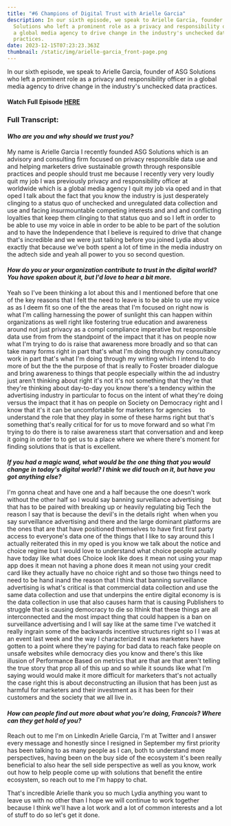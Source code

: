 ```yaml
---
title: "#6 Champions of Digital Trust with Arielle Garcia"
description: In our sixth episode, we speak to Arielle Garcia, founder of ASG
  Solutions who left a prominent role as a privacy and responsibility officer in
  a global media agency to drive change in the industry's unchecked data
  practices.
date: 2023-12-15T07:23:23.363Z
thumbnail: /static/img/arielle-garcia_front-page.png
---
```

In our sixth episode, we speak to Arielle Garcia, founder of ASG Solutions who left a prominent role as a privacy and responsibility officer in a global media agency to drive change in the industry's unchecked data practices.

#### W﻿atch Full Episode [HERE](https://youtu.be/J8cPstT7k5M?feature=shared)

### F﻿ull Transcript:

#### *Who are you and why should we trust you?*

My name is Arielle Garcia I recently founded ASG Solutions which is an advisory and consulting firm focused on privacy responsible data use and and helping marketers drive sustainable growth through responsible practices and people should trust me because I recently very very loudly quit my job I was previously privacy and responsibility officer at     worldwide which is a global media agency I quit my job via oped and in that oped I talk about the fact that you know the industry is just desperately clinging to a status quo of unchecked and unregulated data collection and use and facing insurmountable competing interests and and and conflicting loyalties that keep them clinging to that status quo and so I left in order to be able to use my voice in able in order to be able to be part of the solution and to have the Independence that I believe is required to drive that change that's incredible and we were just talking before you joined Lydia about exactly that because we've both spent a lot of time in the media industry on the adtech side and yeah all power to you so second question. 

#### *How do you or your organization contribute to trust in the digital world? You have spoken about it, but I'd love to hear a bit more.*

Yeah so I've been thinking a lot about this and I mentioned before that one of the key reasons that I felt the need to leave is to be able to use my voice as as I deem fit so one of the the areas that I'm focused on right now is what I'm calling harnessing the power of sunlight this can happen within organizations as well right like fostering true education and awareness around not just privacy as a compl compliance imperative but responsible data use from from the standpoint of the impact that it has on people now what I'm trying to do is raise that awareness more broadly and so that can take many forms right in part that's what I'm doing through my consultancy work in part that's what I'm doing through my writing which I intend to do more of but the the the purpose of that is really to Foster broader dialogue and bring awareness to things that people especially within the ad industry just aren't thinking about right it's not it's not something that they're that they're thinking about day-to-day you know there's a tendency within the advertising industry in particular to focus on the intent of what they're doing versus the impact that it has on people on Society on Democracy right and I know that it's it can be uncomfortable for marketers for agencies     to understand the role that they play in some of these harms right but that's something that's really critical for for us to move forward and so what I'm trying to do there is to raise awareness start that conversation and and keep it going in order to to get us to a place where we where there's moment for finding solutions that is that is excellent. 

#### *If you had a magic wand, what would be the one thing that you would change in today's digital world? I think we did touch on it, but have you got anything else?*

I'm gonna cheat and have one and a half because the one doesn't work without the other half so I would say banning surveillance advertising     but that has to be paired with breaking up or heavily regulating big Tech the reason I say that is because the devil's in the details right  when when you say surveillance advertising and there and the large dominant platforms are the ones that are that have positioned themselves to have first first party access to everyone's data one of the things that I like to say around this I actually reiterated this in my oped is you know we talk about the notice and choice regime but I would love to understand what choice people actually have today like what does Choice look like does it mean not using your map app does it mean not having a phone does it mean not using your credit card like they actually have no choice right and so those two things need to need to be hand inand the reason that I think that banning surveillance advertising is what's critical is that commercial data collection and use the same data collection and use that underpins the entire digital economy is is the data collection in use that also causes harm that is causing Publishers to struggle that is causing democracy to die so Ithink that these things are all interconnected and the most impact thing that could happen is a ban on surveillance advertising and I will say like at the same time I've watched it really ingrain some of the backwards incentive structures right so I I was at an event last week and the way I characterized it was marketers have gotten to a point where they're paying for bad data to reach fake people on unsafe websites while democracy dies you know and there's this like illusion of Performance Based on metrics that are that are that aren't telling the true story that prop all of this up and so while it sounds like what I'm saying would would make it more difficult for marketers that's not actually the case right this is about deconstructing an illusion that has been just as harmful for marketers and their investment as it has been for their customers and the society that we all live in. 

#### *How can people find out more about what you're doing, Francois? Where can they get hold of you?*

Reach out to me I'm on LinkedIn Arielle Garcia, I'm at Twitter and I answer every message and honestly since I resigned in September my first priority has been talking to as many people as I can, both to understand more perspectives, having been on the buy side of the ecosystem it's been really beneficial to also hear the sell side perspective as well as you know, work out how to help people come up with solutions that benefit the entire ecosystem, so reach out to me I'm happy to chat.

That's incredible Arielle thank you so much Lydia anything you want to leave us with no other than I hope we will continue to work together because I think we'll have a lot work and a lot of common interests and a lot of stuff to do so let's get it done.